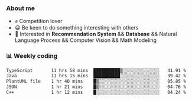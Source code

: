### About me

- ✊ Competition lover
- 😀 Be keen to do something interesting with others
- 🎈 Interested in **Recommendation System** && **Database** && Natural Language Process && Computer Vision && Math Modeling


### 📊 Weekly coding
<!--START_SECTION:waka-->

```txt
TypeScript       11 hrs 58 mins  ██████████▒░░░░░░░░░░░░░░   41.91 %
Java             11 hrs 15 mins  ██████████░░░░░░░░░░░░░░░   39.42 %
PlantUML file    1 hr 40 mins    █▒░░░░░░░░░░░░░░░░░░░░░░░   05.85 %
JSON             1 hr 21 mins    █▒░░░░░░░░░░░░░░░░░░░░░░░   04.76 %
C++              1 hr 12 mins    █░░░░░░░░░░░░░░░░░░░░░░░░   04.24 %
```

<!--END_SECTION:waka-->
